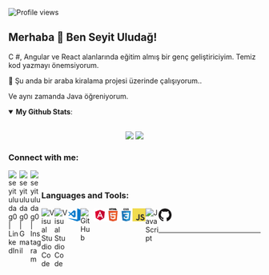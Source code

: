 ![Profile views](https://gpvc.arturio.dev/seyituludag0) 
## Merhaba 👋 Ben Seyit Uludağ!
C #, Angular ve React alanlarında eğitim almış bir genç geliştiriciyim. Temiz kod yazmayı önemsiyorum.

🚗 Şu anda bir araba kiralama projesi üzerinde çalışıyorum..

Ve aynı zamanda Java öğreniyorum.

<details open>
 <summary>  <b>My Github Stats</b>: </summary>
<br>
<p align = "center">
  <img src = "https://github-readme-stats.vercel.app/api?username=seyituludag0&show_icons=true&theme=yeblu&line_height=27">
  <img src = "https://github-readme-stats.vercel.app/api/top-langs/?username=seyituludag0&hide=css,java,html&theme=yeblu">
</p>


</details>

### Connect with me:
[<img align="left" alt="seyituludag0 | LinkedIn" width="22px" src="https://cdn.jsdelivr.net/npm/simple-icons@v3/icons/linkedin.svg" />][linkedin]
[<img align="left" alt="seyituludag0 | Gmail" width="22px" src="https://cdn.jsdelivr.net/npm/simple-icons@v3/icons/gmail.svg" />][gmail]

[<img align="left" alt="seyituludag0 | Instagram" width="22px" src="https://cdn.jsdelivr.net/npm/simple-icons@v3/icons/instagram.svg" />][instagram]

<br />

### Languages and Tools:
<img align="left" alt="Visual Studio Code" width="26px" src="https://raw.githubusercontent.com/jmnote/z-icons/master/svg/csharp.svg" />
<img align="left" alt="Visual Studio Code" width="26px" src="https://cdn.icon-icons.com/icons2/195/PNG/256/Visual_Studio_23517.png" />
<img align="left" alt="Visual Studio Code" width="26px" src="https://raw.githubusercontent.com/github/explore/80688e429a7d4ef2fca1e82350fe8e3517d3494d/topics/visual-studio-code/visual-studio-code.png"/>
<img align="left" alt="GitHub" width="26px" src="https://cdn.icon-icons.com/icons2/2104/PNG/512/server_icon_129328.png" />

<img align="left" alt="angularJS" width="26px" src="https://raw.githubusercontent.com/github/explore/80688e429a7d4ef2fca1e82350fe8e3517d3494d/topics/angular/angular.png" />
<img align="left" alt="HTML5" width="26px" src="https://raw.githubusercontent.com/github/explore/80688e429a7d4ef2fca1e82350fe8e3517d3494d/topics/html/html.png" />
<img align="left" alt="CSS3" width="26px" src="https://raw.githubusercontent.com/github/explore/80688e429a7d4ef2fca1e82350fe8e3517d3494d/topics/css/css.png" />
<img align="left" alt="JavaScrrript" width="26px" src="https://raw.githubusercontent.com/github/explore/80688e429a7d4ef2fca1e82350fe8e3517d3494d/topics/javascript/javascript.png" />
<img align="left" alt="JavaScript" width="26px" src="https://cdn.icon-icons.com/icons2/2415/PNG/512/react_original_logo_icon_146374.png" />
<img align="left" alt="GitHub" width="26px" src="https://raw.githubusercontent.com/github/explore/78df643247d429f6cc873026c0622819ad797942/topics/github/github.png" />



<br />
<br />

---
[instagram]: https://www.instagram.com/seyituludag0
[linkedin]: https://www.linkedin.com/in/seyituludag
[gmail]:mailto:seyituludag0@gmail.com

